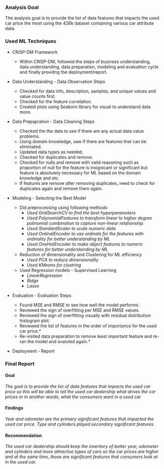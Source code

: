 ### Analysis Goal
The analysis goal is to provide the list of data features that impacts the used car price the most using the 426k dataset containing various car attribute data.

### Used ML Techniques
- CRISP-DM Framework
    - Within CRISP-DM, followed the steps of business understanding, data understanding, data preparation, modeling and evaluation cycle and finally providng the deployment/report.

- Data Understanding - Data Observation Steps
    - Checked for data info, description, samples, and unique values and value counts first.
    - Checked for the feature correlation.
    - Created plots using Seaborn library for visual to understand data more.

- Data Prepapration - Data Cleaning Steps
    - Checked the the data to see if there are any actual data value problems.
    - Using domain knowledge, saw if there are features that can be eliminated.
    - Updated data types as needed.
    - Checked for duplicates and remove. 
    - Checked for nulls and remove with valid reasoning such as proportion of null for the feature is insignicant or significant but feature is absolutely necessary for ML based on the domain knowledge and etc.
    - If features are remove after removing duplicates, need to check for duplicates again and remove them again.  

- Modeling - Selecting the Best Model
    - Did preprocessing using following methods
        - *Used GridSearchCV to find the best hyperparameters*
        - *Used PolynomialFeatures to transform linear to higher degree polinomial combination to capture non-linear relationship*
        - *Used StandardScaler to scale numeric data*
        - *Used OrdinalEncoder to use ordinals for the features with ordinality for better understanding by ML*
        - *Used OneHotEncoder to make object features to numeric features for better understanding by ML*
    - Reduction of dimensionality and Clustering for ML efficiency
        - *Used PCA to reduce dimensionality*
        - *Used KMeans for clustring*
    - Used Regression models - Supervised Learning
        - *LinearRegression*
        - *Ridge*
        - *Lasso*

- Evaluation - Evaluation Steps
    - Found MSE and RMSE to see how well the model performs.
    - Reviewed the sign of overfitting per MSE and RMSE values.
    - Reviewed the sign of overfitting visually with residual distribution histogram plot.
    - Reviewed the list of features in the order of importance for the used car price.*
    - Re-visited data preparation to remove least important feature and re-ran the model and evaluted again.*
 
 - Deployment - Report

### Final Report

#### Goal
*The goal is to provide the list of data features that impacts the used car price so this will be able to tell the used car dealership what drives the car prices or in another words, what the consumers want in a used car*

#### Findings
*Year and odometer are the primary significant features that impacted the used car price.  Type and cylinders played secondary significant features.* 

#### Recommendation
*The used car dealership should keep the inventory of better year, odometer and cylinders and more attractive types of cars so the car prices are higher and at the same time, those are significant features that consumers look at in the used car.*
